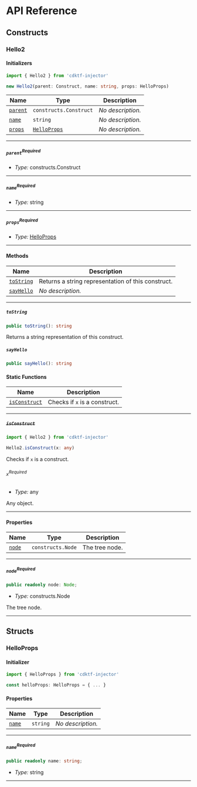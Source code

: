 # API Reference <a name="API Reference" id="api-reference"></a>

## Constructs <a name="Constructs" id="Constructs"></a>

### Hello2 <a name="Hello2" id="cdktf-injector.Hello2"></a>

#### Initializers <a name="Initializers" id="cdktf-injector.Hello2.Initializer"></a>

```typescript
import { Hello2 } from 'cdktf-injector'

new Hello2(parent: Construct, name: string, props: HelloProps)
```

| **Name** | **Type** | **Description** |
| --- | --- | --- |
| <code><a href="#cdktf-injector.Hello2.Initializer.parameter.parent">parent</a></code> | <code>constructs.Construct</code> | *No description.* |
| <code><a href="#cdktf-injector.Hello2.Initializer.parameter.name">name</a></code> | <code>string</code> | *No description.* |
| <code><a href="#cdktf-injector.Hello2.Initializer.parameter.props">props</a></code> | <code><a href="#cdktf-injector.HelloProps">HelloProps</a></code> | *No description.* |

---

##### `parent`<sup>Required</sup> <a name="parent" id="cdktf-injector.Hello2.Initializer.parameter.parent"></a>

- *Type:* constructs.Construct

---

##### `name`<sup>Required</sup> <a name="name" id="cdktf-injector.Hello2.Initializer.parameter.name"></a>

- *Type:* string

---

##### `props`<sup>Required</sup> <a name="props" id="cdktf-injector.Hello2.Initializer.parameter.props"></a>

- *Type:* <a href="#cdktf-injector.HelloProps">HelloProps</a>

---

#### Methods <a name="Methods" id="Methods"></a>

| **Name** | **Description** |
| --- | --- |
| <code><a href="#cdktf-injector.Hello2.toString">toString</a></code> | Returns a string representation of this construct. |
| <code><a href="#cdktf-injector.Hello2.sayHello">sayHello</a></code> | *No description.* |

---

##### `toString` <a name="toString" id="cdktf-injector.Hello2.toString"></a>

```typescript
public toString(): string
```

Returns a string representation of this construct.

##### `sayHello` <a name="sayHello" id="cdktf-injector.Hello2.sayHello"></a>

```typescript
public sayHello(): string
```

#### Static Functions <a name="Static Functions" id="Static Functions"></a>

| **Name** | **Description** |
| --- | --- |
| <code><a href="#cdktf-injector.Hello2.isConstruct">isConstruct</a></code> | Checks if `x` is a construct. |

---

##### ~~`isConstruct`~~ <a name="isConstruct" id="cdktf-injector.Hello2.isConstruct"></a>

```typescript
import { Hello2 } from 'cdktf-injector'

Hello2.isConstruct(x: any)
```

Checks if `x` is a construct.

###### `x`<sup>Required</sup> <a name="x" id="cdktf-injector.Hello2.isConstruct.parameter.x"></a>

- *Type:* any

Any object.

---

#### Properties <a name="Properties" id="Properties"></a>

| **Name** | **Type** | **Description** |
| --- | --- | --- |
| <code><a href="#cdktf-injector.Hello2.property.node">node</a></code> | <code>constructs.Node</code> | The tree node. |

---

##### `node`<sup>Required</sup> <a name="node" id="cdktf-injector.Hello2.property.node"></a>

```typescript
public readonly node: Node;
```

- *Type:* constructs.Node

The tree node.

---


## Structs <a name="Structs" id="Structs"></a>

### HelloProps <a name="HelloProps" id="cdktf-injector.HelloProps"></a>

#### Initializer <a name="Initializer" id="cdktf-injector.HelloProps.Initializer"></a>

```typescript
import { HelloProps } from 'cdktf-injector'

const helloProps: HelloProps = { ... }
```

#### Properties <a name="Properties" id="Properties"></a>

| **Name** | **Type** | **Description** |
| --- | --- | --- |
| <code><a href="#cdktf-injector.HelloProps.property.name">name</a></code> | <code>string</code> | *No description.* |

---

##### `name`<sup>Required</sup> <a name="name" id="cdktf-injector.HelloProps.property.name"></a>

```typescript
public readonly name: string;
```

- *Type:* string

---



